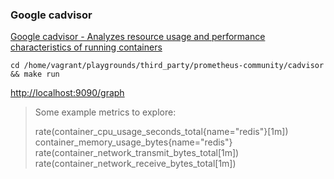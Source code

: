 ### Google cadvisor

[Google cadvisor - Analyzes resource usage and performance characteristics of running containers](https://github.com/google/cadvisor)

```shell
cd /home/vagrant/playgrounds/third_party/prometheus-community/cadvisor && make run
```
[http://localhost:9090/graph](http://localhost:9090/graph)

> Some example metrics to explore:
> 
> rate(container_cpu_usage_seconds_total{name="redis"}[1m])
> container_memory_usage_bytes{name="redis"}
> rate(container_network_transmit_bytes_total[1m])
> rate(container_network_receive_bytes_total[1m])